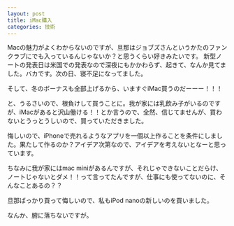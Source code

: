 ```yaml
---
layout: post
title: iMac購入
categories: 技術
---
```


Macの魅力がよくわからないのですが、旦那はジョブズさんというかたのファンクラブにでも入っているんじゃないか？と思うくらい好きみたいです。
新型ノートの発表日は米国での発表なので深夜にもかかわらず、起きて、なんか見てました。バカです。次の日、寝不足になってました。

そして、冬のボーナスも全部上げるから、いますぐiMac買うのだーーー！！！

と、うるさいので、根負けして買うことに。我が家には乳飲み子がいるのですが、iMacがあると沢山働ける！！とか言うので、全然、信じてませんが、買わないとうっとうしいので、買っていただきました。

悔しいので、iPhoneで売れるようなアプリを一個以上作ることを条件にしました。果たして作るのか？アイデア次第なので、アイデアを考えないとなーと思っています。

ちなみに我が家にはmac miniがあるんですが、それじゃできないことだらけ、ノートじゃないとダメ！！って言ってたんですが、仕事にも使ってないのに、そんなことあるの？？

旦那ばっかり買って悔しいので、私もiPod nanoの新しいのを買いました。

なんか、腑に落ちないですが。

